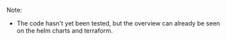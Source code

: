 Note: 
- The code hasn't yet been tested, but the overview can already be seen on the helm charts and terraform.
